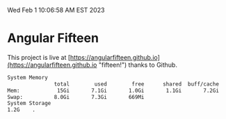 Wed Feb  1 10:06:58 AM EST 2023

# Angular Fifteen


This project is live at [https://angularfifteen.github.io](https://angularfifteen.github.io "fifteen!") thanks to Github.

```bash
System Memory
               total        used        free      shared  buff/cache   available
Mem:            15Gi       7.1Gi       1.0Gi       1.1Gi       7.2Gi       6.7Gi
Swap:          8.0Gi       7.3Gi       669Mi
System Storage
1.2G	.
```
```bash
